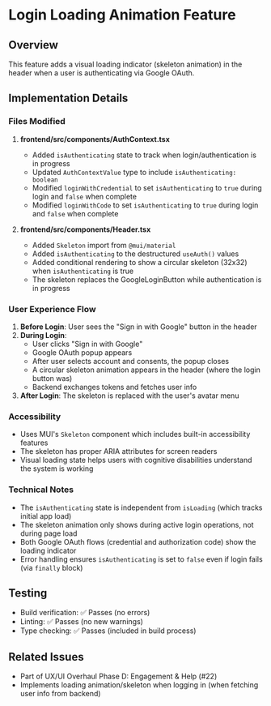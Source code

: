 # Login Loading Animation Feature

## Overview
This feature adds a visual loading indicator (skeleton animation) in the header when a user is authenticating via Google OAuth.

## Implementation Details

### Files Modified
1. **frontend/src/components/AuthContext.tsx**
   - Added `isAuthenticating` state to track when login/authentication is in progress
   - Updated `AuthContextValue` type to include `isAuthenticating: boolean`
   - Modified `loginWithCredential` to set `isAuthenticating` to `true` during login and `false` when complete
   - Modified `loginWithCode` to set `isAuthenticating` to `true` during login and `false` when complete

2. **frontend/src/components/Header.tsx**
   - Added `Skeleton` import from `@mui/material`
   - Added `isAuthenticating` to the destructured `useAuth()` values
   - Added conditional rendering to show a circular skeleton (32x32) when `isAuthenticating` is true
   - The skeleton replaces the GoogleLoginButton while authentication is in progress

### User Experience Flow

1. **Before Login**: User sees the "Sign in with Google" button in the header
2. **During Login**: 
   - User clicks "Sign in with Google"
   - Google OAuth popup appears
   - After user selects account and consents, the popup closes
   - A circular skeleton animation appears in the header (where the login button was)
   - Backend exchanges tokens and fetches user info
3. **After Login**: The skeleton is replaced with the user's avatar menu

### Accessibility
- Uses MUI's `Skeleton` component which includes built-in accessibility features
- The skeleton has proper ARIA attributes for screen readers
- Visual loading state helps users with cognitive disabilities understand the system is working

### Technical Notes
- The `isAuthenticating` state is independent from `isLoading` (which tracks initial app load)
- The skeleton animation only shows during active login operations, not during page load
- Both Google OAuth flows (credential and authorization code) show the loading indicator
- Error handling ensures `isAuthenticating` is set to `false` even if login fails (via `finally` block)

## Testing
- Build verification: ✅ Passes (no errors)
- Linting: ✅ Passes (no new warnings)
- Type checking: ✅ Passes (included in build process)

## Related Issues
- Part of UX/UI Overhaul Phase D: Engagement & Help (#22)
- Implements loading animation/skeleton when logging in (when fetching user info from backend)
